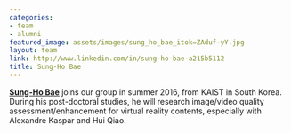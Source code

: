 ```yaml
---
categories:
- team
- alumni
featured_image: assets/images/sung_ho_bae_itok=ZAduf-yY.jpg
layout: team
link: http://www.linkedin.com/in/sung-ho-bae-a215b5112
title: Sung-Ho Bae
---
```


**[Sung-Ho Bae](http://www.linkedin.com/in/sung-ho-bae-a215b5112)** joins our group in summer 2016, from KAIST in South Korea.  During his post-doctoral studies, he will research image/video quality assessment/enhancement for virtual reality contents, especially with Alexandre Kaspar and Hui Qiao.